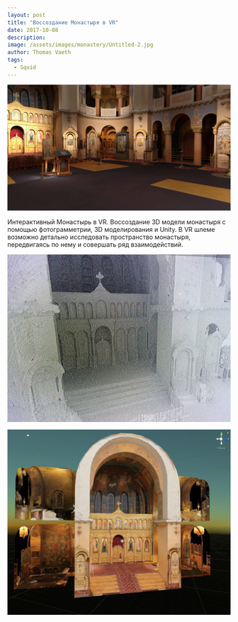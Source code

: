 ```yaml
---
layout: post
title: "Воссоздание Монастыря в VR"
date: 2017-10-08
description: 
image: /assets/images/monastery/Untitled-2.jpg
author: Thomas Vaeth
tags:
  - Squid
---
```



![Placeholder](/assets/images/monastery/Untitled-2.jpg)

Интерактивный Монастырь в VR.
Воссоздание 3D модели монастыря с помощью фотограмметрии, 3D моделирования и Unity.
В VR шлеме возможно детально исследовать пространство монастыря, передвигаясь по нему и совершать ряд взаимодействий.

![Placeholder](/assets/images/monastery/photo_2020-03-15_16-40-46.jpg)

![Placeholder](/assets/images/monastery/photo_2020-03-15_16-40-41.jpg)